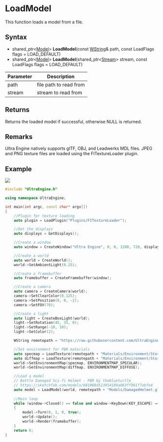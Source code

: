 # LoadModel

This function loads a model from a file.

## Syntax

- shared_ptr<[Model](Model.md)\> **LoadModel**(const [WString](WString.md)& path, const LoadFlags flags = LOAD_DEFAULT)
- shared_ptr<[Model](Model.md)\> **LoadModel**(shared_ptr<[Stream](Stream.md)\> stream, const LoadFlags flags = LOAD_DEFAULT)

| Parameter | Description |
|---|---|
| path | file path to read from |
| stream | stream to read from |

## Returns

Returns the loaded model if successful, otherwise NULL is returned.

## Remarks

Ultra Engine natively supports glTF, OBJ, and Leadwerks MDL files. JPEG and PNG texture files are loaded using the FITextureLoader plugin.

## Example

![](https://raw.githubusercontent.com/UltraEngine/Documentation/master/Images/loadmodel.jpg)

```c++
#include "UltraEngine.h"

using namespace UltraEngine;

int main(int argc, const char* argv[])
{
    //Plugin fpr texture loading
    auto plugin = LoadPlugin("Plugins/FITextureLoader");

    //Get the displays
    auto displays = GetDisplays();

    //Create a window
    auto window = CreateWindow("Ultra Engine", 0, 0, 1280, 720, displays[0], WINDOW_CENTER | WINDOW_TITLEBAR);

    //Create a world
    auto world = CreateWorld();
    world->SetAmbientLight(0.25);

    //Create a framebuffer
    auto framebuffer = CreateFramebuffer(window);

    //Create a camera
    auto camera = CreateCamera(world);
    camera->SetClearColor(0.125);
    camera->SetPosition(0, 0, -2);
    camera->SetFOV(70);

    //Create a light
    auto light = CreateBoxLight(world);
    light->SetRotation(45, 35, 0);
    light->SetRange(-10, 10);
    light->SetColor(2);

    WString remotepath = "https://raw.githubusercontent.com/UltraEngine/Documentation/master/Assets/";

    //Set environment for PBR materials
    auto specmap = LoadTexture(remotepath + "Materials/Environment/Storm/specular.dds");
    auto diffmap = LoadTexture(remotepath + "Materials/Environment/Storm/diffuse.dds");
    world->SetEnvironmentMap(specmap, ENVIRONMENTMAP_SPECULAR);
    world->SetEnvironmentMap(diffmap, ENVIRONMENTMAP_DIFFUSE);

    //Load a model
    // Battle Damaged Sci-fi Helmet - PBR by theblueturtle_
    // https://sketchfab.com/models/b81008d513954189a063ff901f7abfe4
    auto model = LoadModel(world, remotepath + "Models/DamagedHelmet.glb");
   
    //Main loop
    while (window->Closed() == false and window->KeyDown(KEY_ESCAPE) == false)
    {
        model->Turn(0, 1, 0, true);
        world->Update();
        world->Render(framebuffer);
    }
    return 0;
}
```
